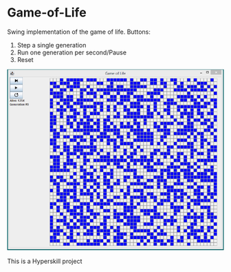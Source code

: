 # Game-of-Life
Swing implementation of the game of life.
Buttons:
1. Step a single generation
2. Run one generation per second/Pause
3. Reset

![Playing game of life](/assets/images/GameOfLife.gif)

This is a Hyperskill project
